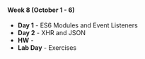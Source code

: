 #### Week 8 (October 1 - 6)
* **Day 1** - ES6 Modules and Event Listeners
* **Day 2** - XHR and JSON
* **HW** -
* **Lab Day** - Exercises

